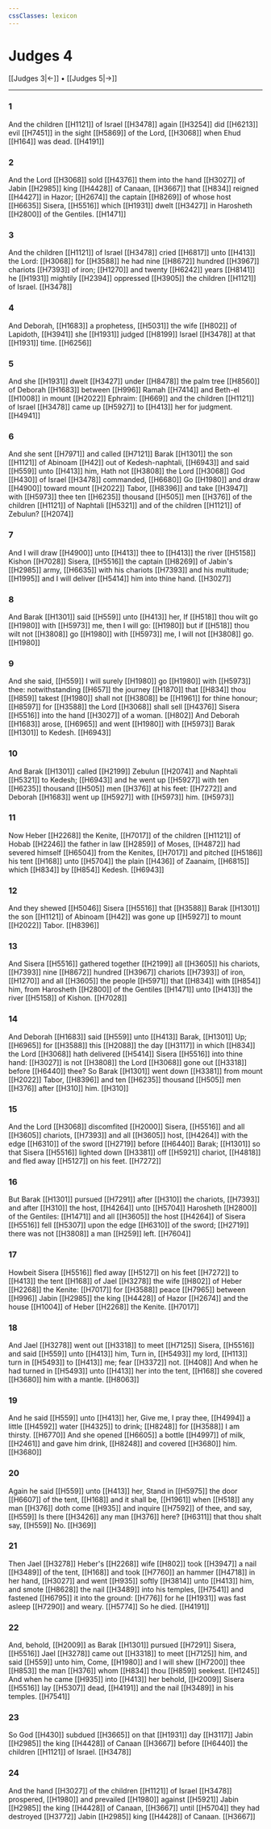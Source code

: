 ```yaml
---
cssClasses: lexicon
---
```

# Judges 4

[[Judges 3|←]] • [[Judges 5|→]]

---

### 1
And the children [[H1121]] of Israel [[H3478]] again [[H3254]] did [[H6213]] evil [[H7451]] in the sight [[H5869]] of the Lord, [[H3068]] when Ehud [[H164]] was dead. [[H4191]]

### 2
And the Lord [[H3068]] sold [[H4376]] them into the hand [[H3027]] of Jabin [[H2985]] king [[H4428]] of Canaan, [[H3667]] that [[H834]] reigned [[H4427]] in Hazor; [[H2674]] the captain [[H8269]] of whose host [[H6635]] Sisera, [[H5516]] which [[H1931]] dwelt [[H3427]] in Harosheth [[H2800]] of the Gentiles. [[H1471]]

### 3
And the children [[H1121]] of Israel [[H3478]] cried [[H6817]] unto [[H413]] the Lord: [[H3068]] for [[H3588]] he had nine [[H8672]] hundred [[H3967]] chariots [[H7393]] of iron; [[H1270]] and twenty [[H6242]] years [[H8141]] he [[H1931]] mightily [[H2394]] oppressed [[H3905]] the children [[H1121]] of Israel. [[H3478]]

### 4
And Deborah, [[H1683]] a prophetess, [[H5031]] the wife [[H802]] of Lapidoth, [[H3941]] she [[H1931]] judged [[H8199]] Israel [[H3478]] at that [[H1931]] time. [[H6256]]

### 5
And she [[H1931]] dwelt [[H3427]] under [[H8478]] the palm tree [[H8560]] of Deborah [[H1683]] between [[H996]] Ramah [[H7414]] and Beth-el [[H1008]] in mount [[H2022]] Ephraim: [[H669]] and the children [[H1121]] of Israel [[H3478]] came up [[H5927]] to [[H413]] her for judgment. [[H4941]]

### 6
And she sent [[H7971]] and called [[H7121]] Barak [[H1301]] the son [[H1121]] of Abinoam [[H42]] out of Kedesh-naphtali, [[H6943]] and said [[H559]] unto [[H413]] him, Hath not [[H3808]] the Lord [[H3068]] God [[H430]] of Israel [[H3478]] commanded, [[H6680]] Go [[H1980]] and draw [[H4900]] toward mount [[H2022]] Tabor, [[H8396]] and take [[H3947]] with [[H5973]] thee ten [[H6235]] thousand [[H505]] men [[H376]] of the children [[H1121]] of Naphtali [[H5321]] and of the children [[H1121]] of Zebulun? [[H2074]]

### 7
And I will draw [[H4900]] unto [[H413]] thee to [[H413]] the river [[H5158]] Kishon [[H7028]] Sisera, [[H5516]] the captain [[H8269]] of Jabin's [[H2985]] army, [[H6635]] with his chariots [[H7393]] and his multitude; [[H1995]] and I will deliver [[H5414]] him into thine hand. [[H3027]]

### 8
And Barak [[H1301]] said [[H559]] unto [[H413]] her, If [[H518]] thou wilt go [[H1980]] with [[H5973]] me, then I will go: [[H1980]] but if [[H518]] thou wilt not [[H3808]] go [[H1980]] with [[H5973]] me, I will not [[H3808]] go. [[H1980]]

### 9
And she said, [[H559]] I will surely [[H1980]] go [[H1980]] with [[H5973]] thee: notwithstanding [[H657]] the journey [[H1870]] that [[H834]] thou [[H859]] takest [[H1980]] shall not [[H3808]] be [[H1961]] for thine honour; [[H8597]] for [[H3588]] the Lord [[H3068]] shall sell [[H4376]] Sisera [[H5516]] into the hand [[H3027]] of a woman. [[H802]] And Deborah [[H1683]] arose, [[H6965]] and went [[H1980]] with [[H5973]] Barak [[H1301]] to Kedesh. [[H6943]]

### 10
And Barak [[H1301]] called [[H2199]] Zebulun [[H2074]] and Naphtali [[H5321]] to Kedesh; [[H6943]] and he went up [[H5927]] with ten [[H6235]] thousand [[H505]] men [[H376]] at his feet: [[H7272]] and Deborah [[H1683]] went up [[H5927]] with [[H5973]] him. [[H5973]]

### 11
Now Heber [[H2268]] the Kenite, [[H7017]] of the children [[H1121]] of Hobab [[H2246]] the father in law [[H2859]] of Moses, [[H4872]] had severed himself [[H6504]] from the Kenites, [[H7017]] and pitched [[H5186]] his tent [[H168]] unto [[H5704]] the plain [[H436]] of Zaanaim, [[H6815]] which [[H834]] by [[H854]] Kedesh. [[H6943]]

### 12
And they shewed [[H5046]] Sisera [[H5516]] that [[H3588]] Barak [[H1301]] the son [[H1121]] of Abinoam [[H42]] was gone up [[H5927]] to mount [[H2022]] Tabor. [[H8396]]

### 13
And Sisera [[H5516]] gathered together [[H2199]] all [[H3605]] his chariots, [[H7393]] nine [[H8672]] hundred [[H3967]] chariots [[H7393]] of iron, [[H1270]] and all [[H3605]] the people [[H5971]] that [[H834]] with [[H854]] him, from Harosheth [[H2800]] of the Gentiles [[H1471]] unto [[H413]] the river [[H5158]] of Kishon. [[H7028]]

### 14
And Deborah [[H1683]] said [[H559]] unto [[H413]] Barak, [[H1301]] Up; [[H6965]] for [[H3588]] this [[H2088]] the day [[H3117]] in which [[H834]] the Lord [[H3068]] hath delivered [[H5414]] Sisera [[H5516]] into thine hand: [[H3027]] is not [[H3808]] the Lord [[H3068]] gone out [[H3318]] before [[H6440]] thee? So Barak [[H1301]] went down [[H3381]] from mount [[H2022]] Tabor, [[H8396]] and ten [[H6235]] thousand [[H505]] men [[H376]] after [[H310]] him. [[H310]]

### 15
And the Lord [[H3068]] discomfited [[H2000]] Sisera, [[H5516]] and all [[H3605]] chariots, [[H7393]] and all [[H3605]] host, [[H4264]] with the edge [[H6310]] of the sword [[H2719]] before [[H6440]] Barak; [[H1301]] so that Sisera [[H5516]] lighted down [[H3381]] off [[H5921]] chariot, [[H4818]] and fled away [[H5127]] on his feet. [[H7272]]

### 16
But Barak [[H1301]] pursued [[H7291]] after [[H310]] the chariots, [[H7393]] and after [[H310]] the host, [[H4264]] unto [[H5704]] Harosheth [[H2800]] of the Gentiles: [[H1471]] and all [[H3605]] the host [[H4264]] of Sisera [[H5516]] fell [[H5307]] upon the edge [[H6310]] of the sword; [[H2719]] there was not [[H3808]] a man [[H259]] left. [[H7604]]

### 17
Howbeit Sisera [[H5516]] fled away [[H5127]] on his feet [[H7272]] to [[H413]] the tent [[H168]] of Jael [[H3278]] the wife [[H802]] of Heber [[H2268]] the Kenite: [[H7017]] for [[H3588]] peace [[H7965]] between [[H996]] Jabin [[H2985]] the king [[H4428]] of Hazor [[H2674]] and the house [[H1004]] of Heber [[H2268]] the Kenite. [[H7017]]

### 18
And Jael [[H3278]] went out [[H3318]] to meet [[H7125]] Sisera, [[H5516]] and said [[H559]] unto [[H413]] him, Turn in, [[H5493]] my lord, [[H113]] turn in [[H5493]] to [[H413]] me; fear [[H3372]] not. [[H408]] And when he had turned in [[H5493]] unto [[H413]] her into the tent, [[H168]] she covered [[H3680]] him with a mantle. [[H8063]]

### 19
And he said [[H559]] unto [[H413]] her, Give me, I pray thee, [[H4994]] a little [[H4592]] water [[H4325]] to drink; [[H8248]] for [[H3588]] I am thirsty. [[H6770]] And she opened [[H6605]] a bottle [[H4997]] of milk, [[H2461]] and gave him drink, [[H8248]] and covered [[H3680]] him. [[H3680]]

### 20
Again he said [[H559]] unto [[H413]] her, Stand in [[H5975]] the door [[H6607]] of the tent, [[H168]] and it shall be, [[H1961]] when [[H518]] any man [[H376]] doth come [[H935]] and inquire [[H7592]] of thee, and say, [[H559]] Is there [[H3426]] any man [[H376]] here? [[H6311]] that thou shalt say, [[H559]] No. [[H369]]

### 21
Then Jael [[H3278]] Heber's [[H2268]] wife [[H802]] took [[H3947]] a nail [[H3489]] of the tent, [[H168]] and took [[H7760]] an hammer [[H4718]] in her hand, [[H3027]] and went [[H935]] softly [[H3814]] unto [[H413]] him, and smote [[H8628]] the nail [[H3489]] into his temples, [[H7541]] and fastened [[H6795]] it into the ground: [[H776]] for he [[H1931]] was fast asleep [[H7290]] and weary. [[H5774]] So he died. [[H4191]]

### 22
And, behold, [[H2009]] as Barak [[H1301]] pursued [[H7291]] Sisera, [[H5516]] Jael [[H3278]] came out [[H3318]] to meet [[H7125]] him, and said [[H559]] unto him, Come, [[H1980]] and I will shew [[H7200]]  thee [[H853]] the man [[H376]] whom [[H834]] thou [[H859]] seekest. [[H1245]] And when he came [[H935]] into [[H413]] her behold, [[H2009]] Sisera [[H5516]] lay [[H5307]] dead, [[H4191]] and the nail [[H3489]] in his temples. [[H7541]]

### 23
So God [[H430]] subdued [[H3665]] on that [[H1931]] day [[H3117]] Jabin [[H2985]] the king [[H4428]] of Canaan [[H3667]] before [[H6440]] the children [[H1121]] of Israel. [[H3478]]

### 24
And the hand [[H3027]] of the children [[H1121]] of Israel [[H3478]] prospered, [[H1980]] and prevailed [[H1980]] against [[H5921]] Jabin [[H2985]] the king [[H4428]] of Canaan, [[H3667]] until [[H5704]] they had destroyed [[H3772]] Jabin [[H2985]] king [[H4428]] of Canaan. [[H3667]]